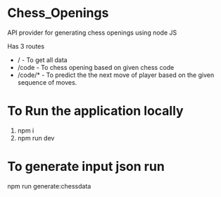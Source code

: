 # Chess_Openings
API provider for generating chess openings using node JS

Has 3 routes
- /  - To get all data
- /code - To chess opening based on given chess code
- /code/*  - To predict the the next move of player based on the given sequence of moves.

# To Run the application locally
1. npm i
2. npm run dev


# To generate input json run
npm run generate:chessdata


